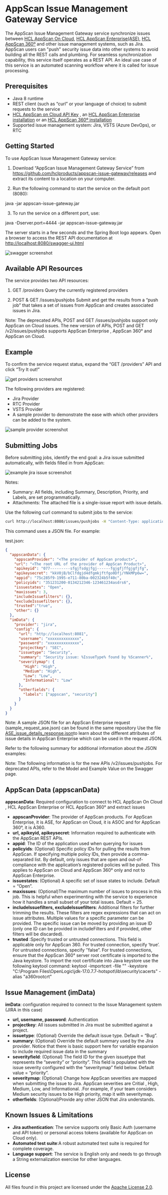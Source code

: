 # AppScan Issue Management Gateway Service

The AppScan Issue Management Gateway service synchronize issues between  [HCL AppScan On Cloud](https://cloud.appscan.com/), [HCL AppScan Enterprise(ASE)](https://www.hcl-software.com/appscan/products/appscan-enterprise), [HCL AppScan 360º](https://www.hcl-software.com/appscan/products/appscan360) and other issue management systems, such as Jira. AppScan users can "push" security issue data into other systems to avoid building all the REST calls and plumbing.  For seamless synchronization capability, this service itself operates as a REST API. An ideal use case of this service is an automated scanning workflow where it is called for issue processing.

## Prerequisites

- Java 8 runtime
- REST client (such as “curl” or your language of choice) to submit requests to the service
- [HCL AppScan on Cloud API Key](https://help.hcl-software.com/appscan/ASoC/appseccloud_generate_api_key_cm.html) , an [HCL AppScan Enterprise installation](https://help.hcl-software.com/appscan/Enterprise/10.0.0/topics/c_node_installing.html) or an [HCL AppScan 360º installation](https://help.hcl-software.com/appscan/360/1.3.0/InstallMain_360.html)
- Supported issue management system: Jira, VSTS (Azure DevOps), or RTC

## Getting Started

To use AppScan Issue Management Gateway service:

1.	Download “AppScan Issue Management Gateway Service” from https://github.com/hclproducts/appscan-issue-gateway/releases and extract its content to a location on your computer.

2.	Run the following command to start the service on the default port (8080):

java -jar appscan-issue-gateway.jar

3.	To run the service on a different port, use:

java -Dserver.port=4444 -jar appscan-issue-gateway.jar

The server starts in a few seconds and the Spring Boot logo appears. Open a browser to access the REST API documentation at  [http://localhost:8080/swagger-ui.html](http://localhost:8080/swagger-ui.html)

![swagger screenshot](docs/images/swagger.png?raw=true)

## Available API Resources
The service provides two API resources:

1.	GET /providers
Query the currently registered providers

2.	POST & GET /issues/pushjobs
Submit and get the results from a “push job” that takes a set of issues from AppScan and creates associated issues in Jira.

Note: The deprecated APIs, POST and GET /issues/pushjobs support only AppScan on Cloud issues. The new version of APIs, POST and GET /v2/issues/pushjobs supports  AppScan Enterprise , AppScan 360° and AppScan on Cloud.

## Example 
To confirm the service request status, expand the “GET /providers” API and click “Try It out!”

![get providers screenshot](docs/images/tryitout.png?raw=true)

The following providers are registered:

- Jira Provider
- RTC Provider
- VSTS Provider
- A sample provider to demonstrate the ease with which other providers can be added to the system. 

![sample provider screenshot](docs/images/providers.png?raw=true)

## Submitting Jobs

Before submitting jobs, identify the end goal: a Jira issue submitted automatically, with fields filled in from AppScan: 

![example jira issue screenshot](docs/images/jirabug.png?raw=true)

Notes:

- Summary: All fields, including Summary, Description, Priority, and Labels, are set programmatically.
- Attachments: The attached file is a single-issue report with issue details.

Use the following curl command to submit jobs to the service:

```sh
curl http://localhost:8080/issues/pushjobs -H "Content-Type: application/json" -H "Accept: application/json" -X POST -d @test.json
```

This command uses a JSON file. For example: 

test.json:

```json
{
  "appscanData": {
    "appscanProvider": "<The provider of AppScan product>",
    "url": "<The root URL of the provider of AppScan Product>",
    "apikeyid": "077---------sfgjfsdgjfgj------fgjgfjffgjgfjfg",
    "apikeysecret": "kkV0jB/bClfdgjd4dfgmkjftfgo0Dfj/YNkMPp6w=",
    "appid": "75c285f9-1995-e711-80ba-002324b5f40c",
    "policyids": "351231200-0134212346-123461234asdrs6",
    "issuestates": "Open",
    "maxissues": 3,
    "includeIssuefilters": {},
    "excludeIssuefilters": {},
    "trusted":"true",
    "other": {}
  },
  "imData": {
    "provider": "jira",
    "config": {
      "url": "http://localhost:8081",
      "username": "xxxxxxxxxxxxxx",
      "password": "xxxxxxxxxxxxxx",
      "projectkey": "SEC",
      "issuetype": "Security",
      "summary": "Security issue: %IssueType% found by %Scanner%",
      "severitymap": {
        "High": "High",
        "Medium": "High",
        "Low": "Low",
        "Informational": "Low"
      },
      "otherfields": {
        "labels": ["appscan", "security"]
      }
    }
  }
}
```
Note: A sample JSON file for an AppScan Enterprise request (sample_request_ase.json) can be found in the same repository
Use the file [ASE_issue_details_response.json](docs/samples/ase/ASE_issue_details_response.json)to learn about the different attributes of issue details in AppScan Enterprise which can be used in the request JSON.

Refer to the following summary for additional information about the JSON examples:

Note: The following information is for the new APIs /v2/issues/pushjobs. For deprecated APIs, refer to the Model and Example Value on the Swagger page.
## AppScan Data (appscanData)

**appscanData**: Required configuration to connect to HCL AppScan On Cloud , HCL AppScan Enterprise or HCL AppScan 360° and extract issues

- **appscanProvider**: The provider of AppScan products. For AppScan Enterprise, it is ASE, for AppScan on Cloud, it is ASOC and for AppScan 360°, it is A360.
- **url, apikeyid, apikeysecret**: Information required to authenticate with the AppScan REST APIs.
- **appid**: The ID of the application used when querying for issues
- **policyids**: (Optional) Specific policy IDs for pulling the results from AppScan. If specifying multiple policy IDs, then provide a comma-separated list. By default, only issues that are open and out-of-compliance with the application’s registered policies will be pulled. This applies to AppScan on Cloud and AppScan 360° only and not to AppScan Enterprise.
- **issuestates**: (Optional) A specific set of issue states to include. Default = “Open”.
- **maxissues**: (Optional)The maximum number of issues to process in this job. This is helpful when experimenting with the service to experience how it handles a small subset of your total issues. Default = 25.
- **includeIssuefilters, excludeIssuefilters**: Additional filters for further trimming the results. These filters are regex expressions that can act on issue attributes. Multiple values for a specific parameter can be provided. The specific issue can be moved by providing an issue ID (only one ID can be provided in includeFilters and if provided, other filters will be discarded).
- **trusted** :Specify trusted or untrusted connections. This field is applicable only for AppScan 360. For trusted connection, specify ‘true’. For untrusted connections, specify ’’false”. For trusted connections, ensure that the AppScan 360° server root certificate is imported to the Java keystore. To import the root certificate into Java keystore use the following keytool command:
keytool -importcert -file "<PATH TO CERTIFICATE FILE>" -keystore "C:\Program Files\OpenLogic\jdk-17.0.7.7-hotspot\lib\security\cacerts" -alias  "a360rootcrt"

## Issue Management (imData)

**imData**: configuration required to connect to the Issue Management system (JIRA in this case)

- **url, username, password**: Authentication
- **projectkey**: All issues submitted in Jira must be submitted against a project.
- **issuetype**: (Optional) Override the default issue type. Default = “Bug”.
- **summary**: (Optional) Override the default summary used by the Jira provider. Notice that there is basic support here for variable expansion to include required issue data in the summary
- **severityfield**: (Optional) The field ID for the given issuetype that represents the “severity” or “priority”. This field is populated with the issue severity configured with the “severitymap” field below. Default value = “priority”.
- **severitymap**: (Optional) Change how AppScan severities are mapped when submitting the issue to Jira.  AppScan severities are Critial , High, Medium, Low, and Informational. .For example, if your team considers Medium security issues to be High priority, map it with severitymap.
- **otherfields**: (Optional)Provide any other JSON that Jira understands.

## Known Issues & Limitations

- **Jira authentication**: The service supports only Basic Auth (username and API token) or personal access tokens (available for AppScan on Cloud only).
- **Automated test suite**:A robust automated test suite is required for complete coverage.
- **Language support**: The service is English only and needs to go through a String externalization exercise for other languages.

## License

All files found in this project are licensed under the [Apache License 2.0](LICENSE.txt).
